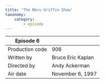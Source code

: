 ```yaml
---
title: 'The Merv Griffin Show'
taxonomy:
    category:
        - episode
---
```


| Episode 6 | |
|-----------------|--------------------------------|
| Production code | 906                            |
| Written by      | Bruce Eric Kaplan |
| Directed by     | Andy Ackerman                   |
| Air date        | November 6, 1997                   |
